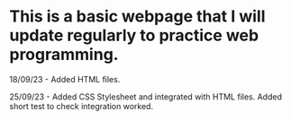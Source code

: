 # This is a basic webpage that I will update regularly to practice web programming.

18/09/23 - Added HTML files.

25/09/23 - Added CSS Stylesheet and integrated with HTML files. Added short test to check integration worked.
